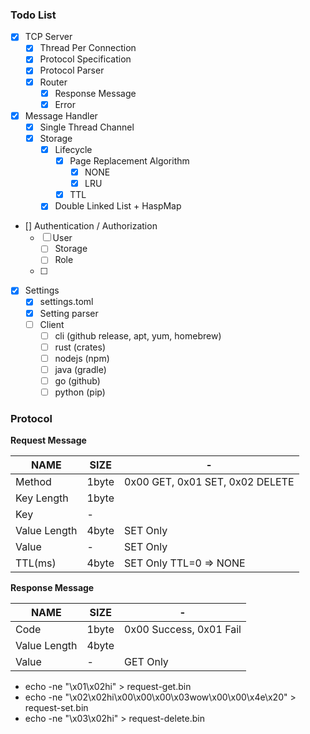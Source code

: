 ### Todo List

- [x] TCP Server
    - [x] Thread Per Connection
    - [x] Protocol Specification
    - [x] Protocol Parser
    - [x] Router
        - [x] Response Message
        - [x] Error
- [x] Message Handler
    - [x] Single Thread Channel
    - [x] Storage
        - [x] Lifecycle
            - [x] Page Replacement Algorithm
                - [x] NONE
                - [x] LRU
            - [x] TTL
        - [x] Double Linked List + HaspMap
- [] Authentication / Authorization
    - [ ] User
        - [ ] Storage
        - [ ] Role
    - [ ] 
- [x] Settings
    - [x] settings.toml
    - [x] Setting parser
    - [ ] Client
        - [ ] cli (github release, apt, yum, homebrew)
        - [ ] rust (crates)
        - [ ] nodejs (npm)
        - [ ] java (gradle)
        - [ ] go (github)
        - [ ] python (pip)

### Protocol

**Request Message**

| NAME         | SIZE  | -                               |
|--------------|-------|---------------------------------|
| Method       | 1byte | 0x00 GET, 0x01 SET, 0x02 DELETE |
| Key Length   | 1byte |                                 |
| Key          | -     |                                 |
| Value Length | 4byte | SET Only                        |
| Value        | -     | SET Only                        |
| TTL(ms)      | 4byte | SET Only TTL=0 => NONE          |

**Response Message**

| NAME         | SIZE  | -                       |
|--------------|-------|-------------------------|
| Code         | 1byte | 0x00 Success, 0x01 Fail |
| Value Length | 4byte |                         |
| Value        | -     | GET Only                |

- echo -ne "\x01\x02hi" > request-get.bin
- echo -ne "\x02\x02hi\x00\x00\x00\x03wow\x00\x00\x4e\x20" > request-set.bin
- echo -ne "\x03\x02hi" > request-delete.bin
